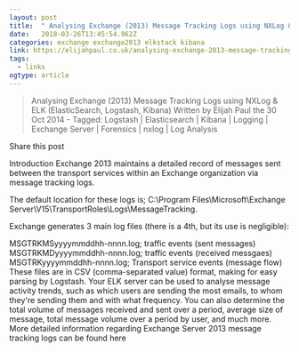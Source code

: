 ```yaml
---
layout: post 
title:  " Analysing Exchange (2013) Message Tracking Logs using NXLog &amp; ELK (ElasticSearch, Logstash, Kibana) | Elijah Paul" 
date:   2018-03-26T13:45:54.962Z 
categories: exchange exchange2013 elkstack kibana
link: https://elijahpaul.co.uk/analysing-exchange-2013-message-tracking-logs-using-elk-elasticsearch-logstash-kibana/ 
tags:
  - links
ogtype: article 
---
```


> Analysing Exchange (2013) Message Tracking Logs using NXLog & ELK (ElasticSearch, Logstash, Kibana)
Written by Elijah Paul the 30 Oct 2014 - Tagged: Logstash | Elasticsearch | Kibana | Logging | Exchange Server | Forensics | nxlog | Log Analysis

Share this post
  



Introduction
Exchange 2013 maintains a detailed record of messages sent between the transport services within an Exchange organization via message tracking logs.

The default location for these logs is;  C:\Program Files\Microsoft\Exchange Server\V15\TransportRoles\Logs\MessageTracking.

Exchange generates 3 main log files (there is a 4th, but its use is negligible):

MSGTRKMSyyyymmddhh-nnnn.log; traffic events (sent messages)
MSGTRKMDyyyymmddhh-nnnn.log; traffic events (received messgaes)
MSGTRKyyyymmddhh-nnnn.log; Transport service events (message flow)
These files are in CSV (comma-separated value) format, making for easy parsing by Logstash. Your ELK server can be used to analyse message activity trends, such as which users are sending the most emails, to whom they're sending them and with what frequency. You can also determine the total volume of messages received and sent over a period, average size of message, total message volume over a period by user, and much more.
More detailed information regarding Exchange Server 2013 message tracking logs can be found here